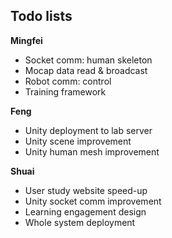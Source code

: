 ## Todo lists

**Mingfei**
* Socket comm: human skeleton
* Mocap data read & broadcast
* Robot comm: control
* Training framework

**Feng** 
* Unity deployment to lab server
* Unity scene improvement
* Unity human mesh improvement

**Shuai**
* User study website speed-up
* Unity socket comm improvement
* Learning engagement design
* Whole system deployment

